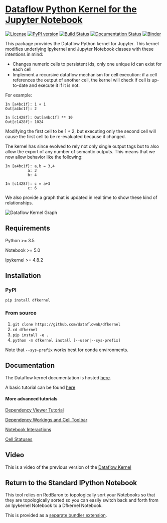 # [Dataflow Python Kernel for the Jupyter Notebook](http://github.com/dataflownb/dfkernel/)

[![License](https://img.shields.io/badge/License-BSD3-blue.svg)](https://github.com/dataflownb/dfkernel/blob/master/LICENSE)
[![PyPI version](https://badge.fury.io/py/dfkernel.svg)](https://badge.fury.io/py/dfkernel)
[![Build Status](https://travis-ci.com/colinjbrown/dfkernel.svg?branch=master)](https://travis-ci.org/colinjbrown/dfkernel)
[![Documentation Status](https://readthedocs.org/projects/dfkernel/badge)](http://dfkernel.readthedocs.io/)
[![Binder](https://mybinder.org/badge.svg)](https://mybinder.org/v2/gh/dataflownb/dfexamples/master)

This package provides the Dataflow Python kernel for Jupyter. 
This kernel modifies underlying Ipykernel and Jupyter Notebook classes with these intentions in mind: 
- Changes numeric cells to persistent ids, only one unique id can exist for each cell 
- Implement a recursive dataflow mechanism for cell execution: if a cell references the output of another cell, the kernel will check if cell is up-to-date and execute it if it is not. 

For example:

```
In [a4bc1f]: 1 + 1
Out[a4bc1f]: 2

In [c1428f]: Out[a4bc1f] ** 10
Out[c1428f]: 1024
```

Modifying the first cell to be 1 + 2, but executing only the second cell will cause the first cell to be re-evaluated because it changed.

The kernel has since evolved to rely not only single output tags but to also allow the export of any number of semantic outputs. This means that we now allow behavior like the following:

```
In [a4bc1f]: a,b = 3,4
          a: 3
          b: 4
          
In [c1428f]: c = a+3
          c: 6
```

We also provide a graph that is updated in real time to show these kind of relationships.

![Dataflow Kernel Graph](https://cdn.rawgit.com/dataflownb/dfkernel/33b804a9/docs/tutorial/img/stage2.svg)



## Requirements

Python >= 3.5

Notebook >= 5.0

Ipykernel >= 4.8.2

## Installation

### PyPI

`pip install dfkernel`

### From source

1. `git clone https://github.com/dataflownb/dfkernel`
2. `cd dfkernel`
3. `pip install -e .`
4. `python -m dfkernel install [--user|--sys-prefix]`

Note that `--sys-prefix` works best for conda environments.

## Documentation
The Dataflow kernel documentation is hosted [here](http://dfkernel.readthedocs.io/en/latest/).

A basic tutorial can be found [here](http://dfkernel.readthedocs.io/en/latest/dfkernel-tutorial.html)

#### More advanced tutorials
[Dependency Viewer Tutorial](http://dfkernel.readthedocs.io/en/latest/dep-view-tutorial.html)

[Dependency Workings and Cell Toolbar](http://dfkernel.readthedocs.io/en/latest/dependency-cell-toolbar.html)

[Notebook Interactions](http://dfkernel.readthedocs.io/en/latest/notebook-interactions.html)

[Cell Statuses](http://dfkernel.readthedocs.io/en/latest/dfkernel-statuses.html)

## Video
This is a video of the previous version of the [Dataflow Kernel](http://www.youtube.com/watch?v=lAfywCbp7qU)

## Return to the Standard IPython Notebook

This tool relies on RedBaron to topologically sort your Notebooks so that they are topologically sorted so you can easily switch back and forth from an Ipykernel Notebook to a Dfkernel Notebook.

This is provided as a [separate bundler extension](https://github.com/dataflownb/dfconvert).
